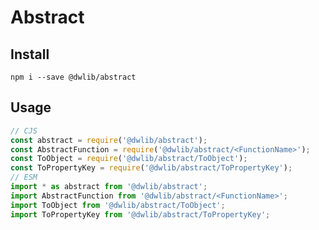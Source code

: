 # Abstract

## Install
`npm i --save @dwlib/abstract`

## Usage
```javascript
// CJS
const abstract = require('@dwlib/abstract');
const AbstractFunction = require('@dwlib/abstract/<FunctionName>');
const ToObject = require('@dwlib/abstract/ToObject');
const ToPropertyKey = require('@dwlib/abstract/ToPropertyKey');
// ESM
import * as abstract from '@dwlib/abstract';
import AbstractFunction from '@dwlib/abstract/<FunctionName>';
import ToObject from '@dwlib/abstract/ToObject';
import ToPropertyKey from '@dwlib/abstract/ToPropertyKey';
```
